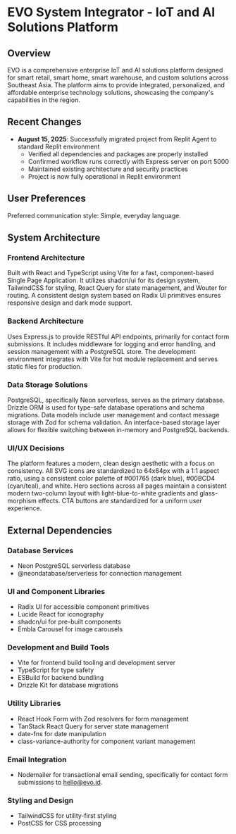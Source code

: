 # EVO System Integrator - IoT and AI Solutions Platform

## Overview
EVO is a comprehensive enterprise IoT and AI solutions platform designed for smart retail, smart home, smart warehouse, and custom solutions across Southeast Asia. The platform aims to provide integrated, personalized, and affordable enterprise technology solutions, showcasing the company's capabilities in the region.

## Recent Changes
- **August 15, 2025**: Successfully migrated project from Replit Agent to standard Replit environment
  - Verified all dependencies and packages are properly installed
  - Confirmed workflow runs correctly with Express server on port 5000
  - Maintained existing architecture and security practices
  - Project is now fully operational in Replit environment

## User Preferences
Preferred communication style: Simple, everyday language.

## System Architecture

### Frontend Architecture
Built with React and TypeScript using Vite for a fast, component-based Single Page Application. It utilizes shadcn/ui for its design system, TailwindCSS for styling, React Query for state management, and Wouter for routing. A consistent design system based on Radix UI primitives ensures responsive design and dark mode support.

### Backend Architecture
Uses Express.js to provide RESTful API endpoints, primarily for contact form submissions. It includes middleware for logging and error handling, and session management with a PostgreSQL store. The development environment integrates with Vite for hot module replacement and serves static files for production.

### Data Storage Solutions
PostgreSQL, specifically Neon serverless, serves as the primary database. Drizzle ORM is used for type-safe database operations and schema migrations. Data models include user management and contact message storage with Zod for schema validation. An interface-based storage layer allows for flexible switching between in-memory and PostgreSQL backends.

### UI/UX Decisions
The platform features a modern, clean design aesthetic with a focus on consistency. All SVG icons are standardized to 64x64px with a 1:1 aspect ratio, using a consistent color palette of #001765 (dark blue), #00BCD4 (cyan/teal), and white. Hero sections across all pages maintain a consistent modern two-column layout with light-blue-to-white gradients and glass-morphism effects. CTA buttons are standardized for a uniform user experience.

## External Dependencies

### Database Services
- Neon PostgreSQL serverless database
- @neondatabase/serverless for connection management

### UI and Component Libraries
- Radix UI for accessible component primitives
- Lucide React for iconography
- shadcn/ui for pre-built components
- Embla Carousel for image carousels

### Development and Build Tools
- Vite for frontend build tooling and development server
- TypeScript for type safety
- ESBuild for backend bundling
- Drizzle Kit for database migrations

### Utility Libraries
- React Hook Form with Zod resolvers for form management
- TanStack React Query for server state management
- date-fns for date manipulation
- class-variance-authority for component variant management

### Email Integration
- Nodemailer for transactional email sending, specifically for contact form submissions to hello@evo.id.

### Styling and Design
- TailwindCSS for utility-first styling
- PostCSS for CSS processing